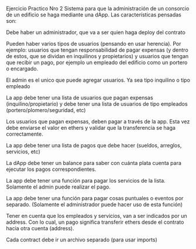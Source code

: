 Ejercicio Practico Nro 2
Sistema para que la administración de un consorcio de un edificio se haga mediante una dApp. Las características pensadas son:

Debe haber un administrador, que va a ser quien haga deploy del contrato

Pueden haber varios tipos de usuarios (pensando en usar herencia). Por ejemplo: usuarios que tengan responsabilidad de pagar expensas (y dentro de estos, que se dividan en inquilinos y propietarios) y usuarios que tengan que recibir un pago, por ejemplo un empleado del edificio como un portero o encargado.

El admin es el unico que puede agregar usuarios. Ya sea tipo inquilino o tipo empleado

La app debe tener una lista de usuarios que pagan expensas (inquilino/propietario) y debe tener una lista de usuarios de tipo empleados (portero/plomero/seguridad, etc)

Los usuarios que pagan expensas, deben pagar a través de la app. Esta vez debe enviarse el valor en ethers y validar que la transferencia se haga correctamente.

La app debe tener una lista de pagos que debe hacer (sueldos, arreglos, servicios, etc)

La dApp debe tener un balance para saber con cuánta plata cuenta para ejecutar los pagos correspondientes.

La app debe tener una función para pagar los servicios de la lista. Solamente el admin puede realizar el pago.

La app debe tener una función para pagar cosas puntuales o eventos por separado. (Solamente el administrador puede hacer uso de esta función)

Tener en cuenta que los empleados y servicios, van a ser indicados por un address. Con lo cual, un pago significa transferir ethers desde el contrato hacia otra cuenta (address).

Cada contract debe ir un archivo separado (para usar imports)
